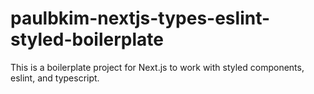 # paulbkim-nextjs-types-eslint-styled-boilerplate

This is a boilerplate project for Next.js to work with styled components, eslint, and typescript. 
